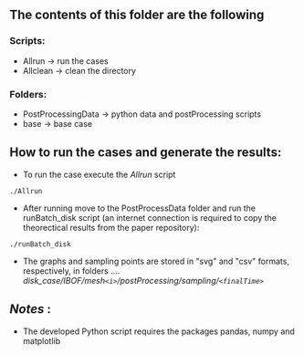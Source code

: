 ## The contents of this folder are the following

### Scripts:
* Allrun &rarr; run the cases 
* Allclean &rarr; clean the directory

### Folders: 
* PostProcessingData &rarr; python data and postProcessing scripts
* base &rarr; base case 

## How to run the cases and generate the results:
* To run the case execute the *Allrun* script
```
./Allrun
```
* After running move to the PostProcessData folder and run the runBatch_disk script (an internet connection is required to copy the theorectical results from the paper repository):
```
./runBatch_disk
```
* The graphs and sampling points are stored in "svg" and "csv" formats, respectively, in folders .... *disk_case/IBOF/mesh`<i>`/postProcessing/sampling/`<finalTime>`*

## *Notes* :
* The developed Python script requires the packages pandas, numpy and matplotlib 




